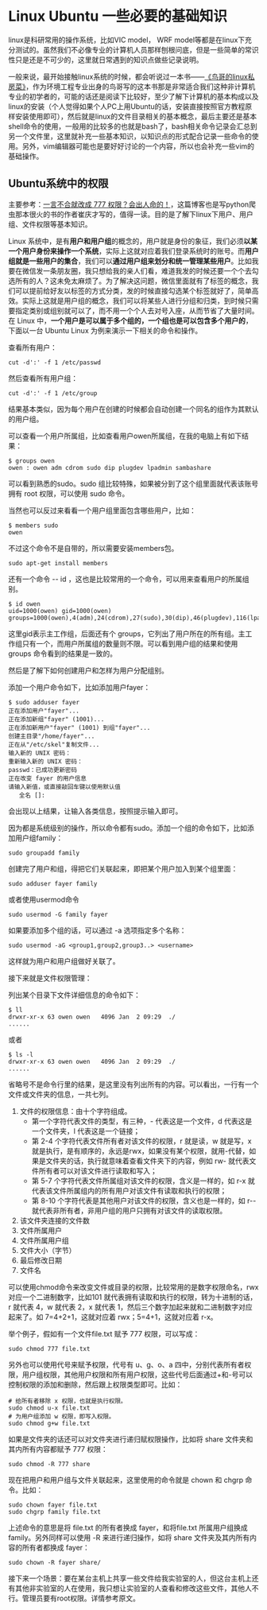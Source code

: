 # Linux Ubuntu 一些必要的基础知识

linux是科研常用的操作系统，比如VIC model， WRF model等都是在linux下充分测试的。虽然我们不必像专业的计算机人员那样刨根问底，但是一些简单的常识性只是还是不可少的，这里就日常遇到的知识点做些记录说明。

一般来说，最开始接触linux系统的时候，都会听说过一本书——[《鸟哥的linux私房菜》](http://cn.linux.vbird.org/)，作为环境工程专业出身的鸟哥写的这本书那是非常适合我们这种非计算机专业的初学者的，可能的话还是阅读下比较好，至少了解下计算机的基本构成以及linux的安装（个人觉得如果个人PC上用Ubuntu的话，安装直接按照官方教程原样安装使用即可），然后就是linux的文件目录相关的基本概念，最后主要还是基本shell命令的使用，一般用的比较多的也就是bash了，bash相关命令记录会汇总到另一个文件里，这里就补充一些基本知识，以知识点的形式配合记录一些命令的使用。另外，vim编辑器可能也是要好好讨论的一个内容，所以也会补充一些vim的基础操作。

## Ubuntu系统中的权限

主要参考：[一言不合就改成 777 权限？会出人命的！](https://juejin.im/post/5bad92cd6fb9a05cde1d6076)，这篇博客也是写python爬虫那本很火的书的作者崔庆才写的，值得一读。目的是了解下linux下用户、用户组、文件权限等基本知识。

Linux 系统中，是有**用户和用户组**的概念的，用户就是身份的象征，我们必须**以某一个用户身份来操作一个系统**，实际上这就对应着我们登录系统时的账号。而**用户组就是一些用户的集合**，我们可以**通过用户组来划分和统一管理某些用户**。比如我要在微信发一条朋友圈，我只想给我的亲人们看，难道我发的时候还要一个个去勾选所有的人？这未免太麻烦了。为了解决这问题，微信里面就有了标签的概念，我们可以提前给好友以标签的方式分类，发的时候直接勾选某个标签就好了，简单高效。实际上这就是用户组的概念，我们可以将某些人进行分组和归类，到时候只需要指定类别或组别就可以了，而不用一个个人去对号入座，从而节省了大量时间。在 Linux 中，**一个用户是可以属于多个组的，一个组也是可以包含多个用户的**，下面以一台 Ubuntu Linux 为例来演示一下相关的命令和操作。

查看所有用户：

```Shell
cut -d':' -f 1 /etc/passwd
```

然后查看所有用户组：

```Shell
cut -d':' -f 1 /etc/group
```

结果基本类似，因为每个用户在创建的时候都会自动创建一个同名的组作为其默认的用户组。

可以查看一个用户所属组，比如查看用户owen所属组，在我的电脑上有如下结果：

```Shell
$ groups owen
owen : owen adm cdrom sudo dip plugdev lpadmin sambashare
```

可以看到熟悉的sudo。sudo 组比较特殊，如果被分到了这个组里面就代表该账号拥有 root 权限，可以使用 sudo 命令。


当然也可以反过来看看一个用户组里面包含哪些用户，比如：

```Shell
$ members sudo
owen
```

不过这个命令不是自带的，所以需要安装members包。

```Shell
sudo apt-get install members
```

还有一个命令 -- id ，这也是比较常用的一个命令，可以用来查看用户的所属组别。

```Shell
$ id owen
uid=1000(owen) gid=1000(owen) groups=1000(owen),4(adm),24(cdrom),27(sudo),30(dip),46(plugdev),116(lpadmin),126(sambashare)

```

 这里gid表示主工作组，后面还有个 groups，它列出了用户所在的所有组。主工作组只有一个，而用户所属组的数量则不限。可以看到用户组的结果和使用 groups 命令看到的结果是一致的。
 
 然后是了解下如何创建用户和怎样为用户分配组别。
 
 添加一个用户命令如下，比如添加用户fayer：
 
 ```Shell
$ sudo adduser fayer
正在添加用户"fayer"...
正在添加新组"fayer" (1001)...
正在添加新用户"fayer" (1001) 到组"fayer"...
创建主目录"/home/fayer"...
正在从"/etc/skel"复制文件...
输入新的 UNIX 密码： 
重新输入新的 UNIX 密码： 
passwd：已成功更新密码
正在改变 fayer 的用户信息
请输入新值，或直接敲回车键以使用默认值
	全名 []:
```

会出现以上结果，让输入各类信息，按照提示输入即可。

因为都是系统级别的操作，所以命令都有sudo。添加一个组的命令如下，比如添加用户组family：

```Shell
sudo groupadd family
```

创建完了用户和组，得把它们关联起来，即把某个用户加入到某个组里面：

```Shell
sudo adduser fayer family
```

或者使用usermod命令

```Shell
sudo usermod -G family fayer
```

如果要添加多个组的话，可以通过 -a 选项指定多个名称：

```Shell
sudo usermod -aG <group1,group2,group3..> <username>
```

这样就为用户和用户组做好关联了。

接下来就是文件权限管理：

列出某个目录下文件详细信息的命令如下：

```Shell
$ ll
drwxr-xr-x 63 owen owen   4096 Jan  2 09:29  ./
......
```

或者

```Shell
$ ls -l
drwxr-xr-x 63 owen owen   4096 Jan  2 09:29  ./
......
```

省略号不是命令行里的结果，是这里没有列出所有的内容。可以看出，一行有一个文件或文件夹的信息，一共七列。

1. 文件的权限信息：由十个字符组成。
    - 第一个字符代表文件的类型，有三种，- 代表这是一个文件，d 代表这是一个文件夹，l 代表这是一个链接；
    - 第 2-4 个字符代表文件所有者对该文件的权限，r 就是读，w 就是写，x 就是执行，是有顺序的，永远是rwx，如果没有某个权限，就用-代替，如果是文件夹的话，执行就意味着查看文件夹下的内容，例如 rw- 就代表文件所有者可以对该文件进行读取和写入；
    - 第 5-7 个字符代表文件所属组对该文件的权限，含义是一样的，如 r-x 就代表该文件所属组内的所有用户对该文件有读取和执行的权限；
    - 第 8-10 个字符代表是其他用户对该文件的权限，含义也是一样的，如 r-- 就代表非所有者，非用户组的用户只拥有对该文件的读取权限。
2. 该文件夹连接的文件数
3. 文件所属用户
4. 文件所属用户组
5. 文件大小（字节）
6. 最后修改日期
7. 文件名

可以使用chmod命令来改变文件或目录的权限，比较常用的是数字权限命名，rwx对应一个二进制数字，比如101 就代表拥有读取和执行的权限，转为十进制的话，r 就代表 4，w 就代表 2，x 就代表 1，然后三个数字加起来就和二进制数字对应起来了。如 7=4+2+1，这就对应着 rwx；5=4+1，这就对应着 r-x。

举个例子，假如有一个文件file.txt 赋予 777 权限，可以写成：

```Shell
sudo chmod 777 file.txt
```

另外也可以使用代号来赋予权限，代号有 u、g、o、a 四中，分别代表所有者权限，用户组权限，其他用户权限和所有用户权限，这些代号后面通过+和-号可以控制权限的添加和删除，然后跟上权限类型即可。比如：

```Shell
# 给所有者移除 x 权限，也就是执行权限。
sudo chmod u-x file.txt
# 为用户组添加 w 权限，即写入权限。
sudo chmod g+w file.txt
```

如果是文件夹的话还可以对文件夹进行递归赋权限操作，比如将 share 文件夹和其内所有内容都赋予 777 权限：

```Shell
sudo chmod -R 777 share
```

现在把用户和用户组与文件关联起来，这里使用的命令就是 chown 和 chgrp 命令。比如：

```Shell
sudo chown fayer file.txt
sudo chgrp family file.txt
```

上述命令的意思是将 file.txt 的所有者换成 fayer，和将file.txt 所属用户组换成 family。另外同样可以使用 -R 来进行递归操作，如将 share 文件夹及其内所有内容的所有者都换成 fayer：

```Shell
sudo chown -R fayer share/
```

接下来一个场景：要在某台主机上共享一些文件给我实验室的人，但这台主机上还有其他非实验室的人在使用，我只想让实验室的人查看和修改这些文件，其他人不行。管理员要有root权限。详情参考原文。

